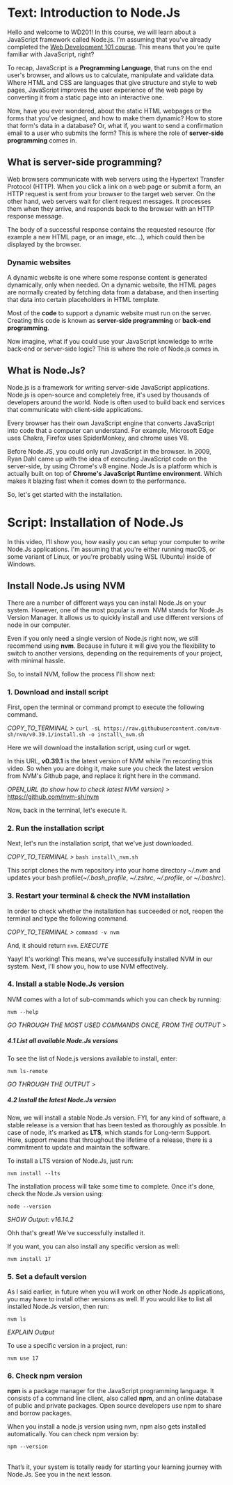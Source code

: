 # Text: Introduction to Node.Js

Hello and welcome to WD201! 
In this course, we will learn about a JavaScript framework called Node.js. I'm assuming that you've already completed the [Web Development 101 course](https://www.pupilfirst.school/courses/1087/curriculum). This means that you're quite familiar with JavaScript, right?

To recap, JavaScript is a **Programming Language**,  that runs on the end user's browser, and allows us to calculate, manipulate and validate data. Where HTML and CSS are languages that give structure and style to web pages, JavaScript improves the user experience of the web page by converting it from a static page into an interactive one.

Now, have you ever wondered, about the static HTML webpages or the forms that you've designed, and how to make them dynamic? How to store that form's data in a database? Or, what if, you want to send a confirmation email to a user who submits the form? 
This is where the role of **server-side programming** comes in.

## What is server-side programming?
Web browsers communicate with web servers using the Hypertext Transfer Protocol (HTTP). When you click a link on a web page or submit a form, an HTTP request is sent from your browser to the target web server.
On the other hand, web servers wait for client request messages. It processes them when they arrive, and responds back to the browser with an HTTP response message.

The body of a successful response contains the requested resource (for example a new HTML page, or an image, etc...), which could then be displayed by the browser.

### Dynamic websites
A dynamic website is one where some response content is generated dynamically, only when needed. On a dynamic website, the HTML pages are normally created by fetching data from a database, and then inserting that data into certain placeholders in HTML template. 

Most of the **code** to support a dynamic website must run on the server. Creating this code is known as **server-side programming** or **back-end programming**.

Now imagine, what if you could use your JavaScript knowledge to write back-end or server-side logic? This is where the role of Node.js comes in.

## What is Node.Js?
Node.js is a framework for writing server-side JavaScript applications. Node.js is open-source and completely free, it's used by thousands of developers around the world.
Node is often used to build back end services that communicate with client-side applications.

Every browser has their own JavaScript engine that converts JavaScript into code that a computer can understand. For example, Microsoft Edge uses Chakra, Firefox uses SpiderMonkey, and chrome uses V8.

Before Node.JS, you could only run JavaScript in the browser. In 2009, Ryan Dahl came up with the idea of executing JavaScript code on the server-side, by using Chrome's v8 engine. Node.Js is a platform which is actually built on top of **Chrome's JavaScript Runtime environment**. Which makes it blazing fast when it comes down to the performance.

So, let's get started with the installation.

# Script: Installation of Node.Js

In this video, I'll show you, how easily you can setup your computer to write Node.Js applications.
I'm assuming that you're either running macOS, or some variant of Linux, or you're probably using WSL (Ubuntu) inside of Windows.

## Install Node.Js using NVM

There are a number of different ways you can install Node.Js on your system. However, one of the most popular is *nvm.* NVM stands for Node.Js Version Manager. It allows us to quickly install and use different versions of node in our computer.

Even if you only need a single version of Node.js right now, we still recommend using **nvm**. Because in future it will give you the flexibility to switch to another versions, depending on the requirements of your project, with minimal hassle.

So, to install NVM, follow the process I'll show next:

### 1. Download and install script

First, open the terminal or command prompt to execute the following command.

_COPY_TO_TERMINAL >_ `curl -sL https://raw.githubusercontent.com/nvm-sh/nvm/v0.39.1/install.sh -o install\_nvm.sh`

Here we will download the installation script, using curl or wget.

In this URL, **v0.39.1** is the latest version of NVM while I'm recording this video.
So when you are doing it, make sure you check the latest version from NVM's Github page, and replace it right here in the command.

*OPEN_URL (to show how to check latest NVM version) >* https://github.com/nvm-sh/nvm

Now, back in the terminal, let's execute it.

### 2. Run the installation script

Next, let's run the installation script, that we've just downloaded.

_COPY_TO_TERMINAL >_ `bash install\_nvm.sh`

This script clones the nvm repository into your home directory *~/.nvm* and updates your bash profile(*~/.bash\_profile*, *~/.zshrc*, *~/.profile*, or *~/.bashrc*).

### 3. Restart your terminal & check the NVM installation

In order to check whether the installation has succeeded or not, reopen the terminal and type the following command.

_COPY_TO_TERMINAL >_ `command -v nvm`

And, it should return `nvm`. 
_EXECUTE_

Yaay! It's working! This means, we've successfully installed NVM in our system. Next, I'll show you, how to use NVM effectively.

### 4. Install a stable Node.Js version

NVM comes with a lot of sub-commands which you can check by running:

`nvm --help`

*GO THROUGH THE MOST USED COMMANDS ONCE, FROM THE OUTPUT >*

##### 4.1 List all available Node.Js versions

To see the list of Node.js versions available to install, enter:

`nvm ls-remote`

*GO THROUGH THE OUTPUT >*

##### 4.2 Install the latest Node.Js version
Now, we will install a stable Node.Js version.
FYI, for any kind of software, a stable release is a version that has been tested as thoroughly as possible.
In case of node, it's marked as **LTS**, which stands for Long-term Support. Here, support means that throughout the lifetime of a release, there is a commitment to update and maintain the software.

To install a LTS version of Node.Js, just run:

`nvm install --lts`


The installation process will take some time to complete. Once it's done, check the Node.Js version using:

`node --version`

*SHOW Output*: *v16.14.2*

Ohh that's great! We've successfully installed it.

If you want, you can also install any specific version as well:

`nvm install 17`

### 5. Set a default version
As I said earlier, in future when you will work on other Node.Js applications, you may have to install other versions as well. If you would like to list all installed Node.Js version, then run:

`nvm ls`

*EXPLAIN Output*

To use a specific version in a project, run:

`nvm use 17`

### 6. Check npm version

**npm** is a package manager for the JavaScript programming language. It consists of a command line client, also called **npm**, and an online database of public and private packages. Open source developers use npm to share and borrow packages.

When you install a node.js version using nvm, npm also gets installed automatically. You can check npm version by:

`npm --version`
<br/><br/>

That’s it, your system is totally ready for starting your learning journey with Node.Js. See you in the next lesson.
